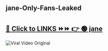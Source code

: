 
 ## jane-Only-Fans-Leaked

# <h2><a href="https://clipsfans.com/jane&ref=git">🔗 Click to LINKS ⏩⏩ 👉 🟢 jane </a></h2>

<a href="https://clipsfans.com/jane&ref=git" rel="nofollow" data-target="animated-image.originalLink"><img src="https://i.ibb.co.com/xMMVF88/686577567.gif" alt="Viral Video Original" style="max-width: 100%; display: inline-block;" data-target="animated-image.originalImage"></a>

